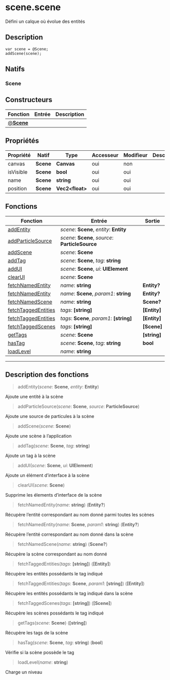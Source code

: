 # scene.scene

Défini un calque où évolue des entités
## Description
```grimoire
var scene = @Scene;
addScene(scene);
```

## Natifs
### Scene
## Constructeurs
|Fonction|Entrée|Description|
|-|-|-|
|[@**Scene**](#ctor_0)|||
## Propriétés
|Propriété|Natif|Type|Accesseur|Modifieur|Description|
|-|-|-|-|-|-|
|canvas|**Scene**|**Canvas**|oui|non||
|isVisible|**Scene**|**bool**|oui|oui||
|name|**Scene**|**string**|oui|oui||
|position|**Scene**|**Vec2\<float>**|oui|oui||
## Fonctions
|Fonction|Entrée|Sortie|
|-|-|-|
|[addEntity](#func_0)|*scene*: **Scene**, *entity*: **Entity**||
|[addParticleSource](#func_1)|*scene*: **Scene**, *source*: **ParticleSource**||
|[addScene](#func_2)|*scene*: **Scene**||
|[addTag](#func_3)|*scene*: **Scene**, *tag*: **string**||
|[addUI](#func_4)|*scene*: **Scene**, *ui*: **UIElement**||
|[clearUI](#func_5)|*scene*: **Scene**||
|[fetchNamedEntity](#func_6)|*name*: **string**|**Entity?**|
|[fetchNamedEntity](#func_7)|*name*: **Scene**, *param1*: **string**|**Entity?**|
|[fetchNamedScene](#func_8)|*name*: **string**|**Scene?**|
|[fetchTaggedEntities](#func_9)|*tags*: **[string]**|**[Entity]**|
|[fetchTaggedEntities](#func_10)|*tags*: **Scene**, *param1*: **[string]**|**[Entity]**|
|[fetchTaggedScenes](#func_11)|*tags*: **[string]**|**[Scene]**|
|[getTags](#func_12)|*scene*: **Scene**|**[string]**|
|[hasTag](#func_13)|*scene*: **Scene**, *tag*: **string**|**bool**|
|[loadLevel](#func_14)|*name*: **string**||


***
## Description des fonctions

<a id="func_0"></a>
> addEntity(*scene*: **Scene**, *entity*: **Entity**)

Ajoute une entité à la scène

<a id="func_1"></a>
> addParticleSource(*scene*: **Scene**, *source*: **ParticleSource**)

Ajoute une source de particules à la scène

<a id="func_2"></a>
> addScene(*scene*: **Scene**)

Ajoute une scène à l’application

<a id="func_3"></a>
> addTag(*scene*: **Scene**, *tag*: **string**)

Ajoute un tag à la scène

<a id="func_4"></a>
> addUI(*scene*: **Scene**, *ui*: **UIElement**)

Ajoute un élément d’interface à la scène

<a id="func_5"></a>
> clearUI(*scene*: **Scene**)

Supprime les élements d’interface de la scène

<a id="func_6"></a>
> fetchNamedEntity(*name*: **string**) (**Entity?**)

Récupère l’entité correspondant au nom donné parmi toutes les scènes

<a id="func_7"></a>
> fetchNamedEntity(*name*: **Scene**, *param1*: **string**) (**Entity?**)

Récupère l’entité correspondant au nom donné dans la scène

<a id="func_8"></a>
> fetchNamedScene(*name*: **string**) (**Scene?**)

Récupère la scène correspondant au nom donné

<a id="func_9"></a>
> fetchTaggedEntities(*tags*: **[string]**) (**[Entity]**)

Récupère les entités possédants le tag indiqué

<a id="func_10"></a>
> fetchTaggedEntities(*tags*: **Scene**, *param1*: **[string]**) (**[Entity]**)

Récupère les entités possédants le tag indiqué dans la scène

<a id="func_11"></a>
> fetchTaggedScenes(*tags*: **[string]**) (**[Scene]**)

Récupère les scènes possédants le tag indiqué

<a id="func_12"></a>
> getTags(*scene*: **Scene**) (**[string]**)

Récupère les tags de la scène

<a id="func_13"></a>
> hasTag(*scene*: **Scene**, *tag*: **string**) (**bool**)

Vérifie si la scène possède le tag

<a id="func_14"></a>
> loadLevel(*name*: **string**)

Charge un niveau

